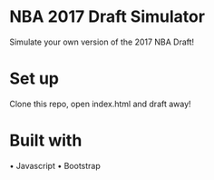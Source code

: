 # NBA 2017 Draft Simulator
Simulate your own version of the 2017 NBA Draft!

# Set up
Clone this repo, open index.html and draft away!

# Built with
• Javascript • Bootstrap
